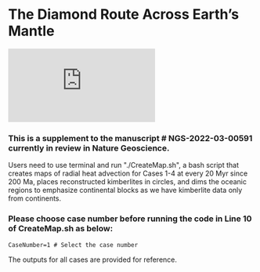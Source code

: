 # The Diamond Route Across Earth’s Mantle


![alt text](https://github.com/ofbodur/The-Diamond-Route/blob/main/Output-Case1/Case1-Radial-Heat-Advection-Between-322km-and-CMB-Averaged-180-Ma.pdf?raw=true)



### This is a supplement to the manuscript # NGS-2022-03-00591 currently in review in Nature Geoscience.
 
Users need to use terminal and run "./CreateMap.sh", a bash script that creates maps of radial heat advection for Cases 1-4 at every 20 Myr since 200 Ma, places reconstructed kimberlites in circles, and dims the oceanic regions to emphasize continental blocks as we have kimberlite data only from continents.

### Please choose case number before running the code in Line 10 of CreateMap.sh as below:

``` CaseNumber=1 # Select the case number ```

The outputs for all cases are provided for reference.


